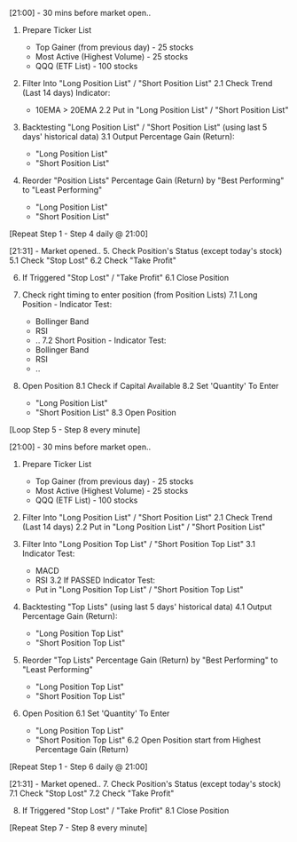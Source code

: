 [21:00] - 30 mins before market open.. 
1. Prepare Ticker List 
    * Top Gainer (from previous day) - 25 stocks
    * Most Active (Highest Volume) - 25 stocks 
    * QQQ (ETF List) - 100 stocks

2. Filter Into "Long Position List" / "Short Position List" 
    2.1 Check Trend (Last 14 days) 
    Indicator: 
    * 10EMA > 20EMA 
    2.2 Put in "Long Position List" / "Short Position List" 

3. Backtesting "Long Position List" / "Short Position List" (using last 5 days' historical data)
    3.1 Output Percentage Gain (Return): 
    * "Long Position List" 
    * "Short Position List"

4. Reorder "Position Lists" Percentage Gain (Return) by "Best Performing" to "Least Performing" 
    * "Long Position List" 
    * "Short Position List" 

[Repeat Step 1 - Step 4 daily @ 21:00]


[21:31] - Market opened.. 
5. Check Position's Status (except today's stock)
    5.1 Check "Stop Lost" 
    6.2 Check "Take Profit" 

6. If Triggered "Stop Lost" / "Take Profit"
    6.1 Close Position 

7. Check right timing to enter position (from Position Lists)
    7.1 Long Position - Indicator Test: 
    * Bollinger Band 
    * RSI
    * ..
    7.2 Short Position - Indicator Test: 
    * Bollinger Band 
    * RSI
    * ..

8. Open Position 
    8.1 Check if Capital Available 
    8.2 Set 'Quantity' To Enter 
    * "Long Position List" 
    * "Short Position List"
    8.3 Open Position 


[Loop Step 5 - Step 8 every minute]










[21:00] - 30 mins before market open.. 
1. Prepare Ticker List 
    * Top Gainer (from previous day) - 25 stocks
    * Most Active (Highest Volume) - 25 stocks 
    * QQQ (ETF List) - 100 stocks

2. Filter Into "Long Position List" / "Short Position List" 
    2.1 Check Trend (Last 14 days)
    2.2 Put in "Long Position List" / "Short Position List" 

3. Filter Into "Long Position Top List" / "Short Position Top List" 
    3.1 Indicator Test: 
    * MACD 
    * RSI
    3.2 If PASSED Indicator Test: 
    * Put in "Long Position Top List" / "Short Position Top List" 

4. Backtesting "Top Lists" (using last 5 days' historical data)
    4.1 Output Percentage Gain (Return): 
    * "Long Position Top List" 
    * "Short Position Top List"

5. Reorder "Top Lists" Percentage Gain (Return) by "Best Performing" to "Least Performing" 
    * "Long Position Top List" 
    * "Short Position Top List"

6. Open Position 
    6.1 Set 'Quantity' To Enter 
    * "Long Position Top List" 
    * "Short Position Top List"
    6.2 Open Position start from Highest Percentage Gain (Return)

[Repeat Step 1 - Step 6 daily @ 21:00]


[21:31] - Market opened.. 
7. Check Position's Status (except today's stock)
    7.1 Check "Stop Lost" 
    7.2 Check "Take Profit" 

8. If Triggered "Stop Lost" / "Take Profit"
    8.1 Close Position 

[Repeat Step 7 - Step 8 every minute]
